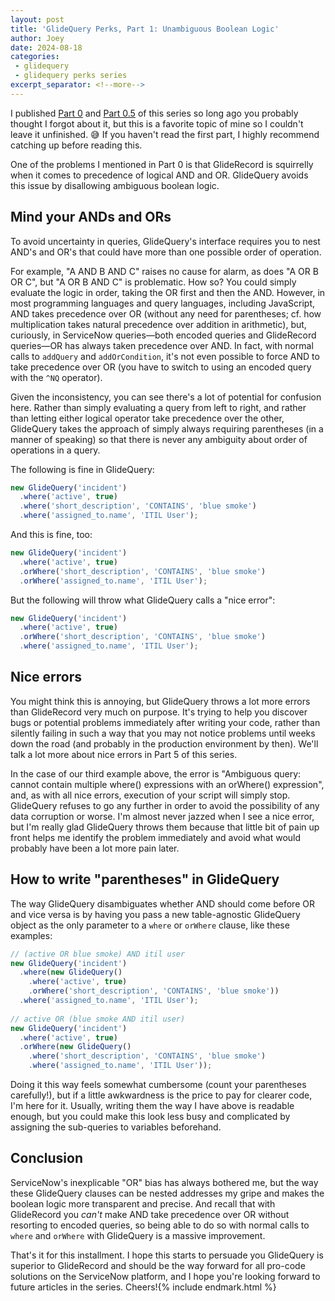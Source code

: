 ```yaml
---
layout: post
title: 'GlideQuery Perks, Part 1: Unambiguous Boolean Logic'
author: Joey
date: 2024-08-18
categories:
 - glidequery
 - glidequery perks series
excerpt_separator: <!--more-->
---
```


<span class="lead">I published [Part 0](/2023/01/30/glidequery-perks-part-0.html) and [Part 0.5](/2023/02/08/glidequery-perks-part-0.5.html) of this series so long ago</span> you probably thought I forgot about it, but this is a favorite topic of mine so I couldn't leave it unfinished. 😅 If you haven't read the first part, I highly recommend catching up before reading this.

One of the problems I mentioned in Part 0 is that GlideRecord is squirrelly when it comes to precedence of logical <abbr>AND</abbr> and <abbr>OR</abbr>. GlideQuery avoids this issue by disallowing ambiguous boolean logic.

<!--more-->

## Mind your <abbr>AND</abbr>s and <abbr>OR</abbr>s

To avoid uncertainty in queries, GlideQuery's interface requires you to nest <abbr>AND</abbr>'s and <abbr>OR</abbr>'s that could have more than one possible order of operation.

For example, "A <abbr>AND</abbr> B <abbr>AND</abbr> C" raises no cause for alarm, as does "A <abbr>OR</abbr> B <abbr>OR</abbr> C", but "A <abbr>OR</abbr> B <abbr>AND</abbr> C" is problematic. How so? You could simply evaluate the logic in order, taking the <abbr>OR</abbr> first and then the <abbr>AND</abbr>. However, in most programming languages and query languages, including JavaScript, <abbr>AND</abbr> takes precedence over <abbr>OR</abbr> (without any need for parentheses; cf. how multiplication takes natural precedence over addition in arithmetic), but, curiously, in ServiceNow queries—both encoded queries and GlideRecord queries—<abbr>OR</abbr> has always taken precedence over <abbr>AND</abbr>. In fact, with normal calls to `addQuery` and `addOrCondition`, it's not even possible to force <abbr>AND</abbr> to take precedence over <abbr>OR</abbr> (you have to switch to using an encoded query with the `^NQ` operator).

Given the inconsistency, you can see there's a lot of potential for confusion here. Rather than simply evaluating a query from left to right, and rather than letting either logical operator take precedence over the other, GlideQuery takes the approach of simply always requiring parentheses (in a manner of speaking) so that there is never any ambiguity about order of operations in a query.

The following is fine in GlideQuery:

~~~ javascript
new GlideQuery('incident')
  .where('active', true)
  .where('short_description', 'CONTAINS', 'blue smoke')
  .where('assigned_to.name', 'ITIL User');
~~~

And this is fine, too:

~~~ javascript
new GlideQuery('incident')
  .where('active', true)
  .orWhere('short_description', 'CONTAINS', 'blue smoke')
  .orWhere('assigned_to.name', 'ITIL User');
~~~

But the following will throw what GlideQuery calls a "nice error":

~~~ javascript
new GlideQuery('incident')
  .where('active', true)
  .orWhere('short_description', 'CONTAINS', 'blue smoke')
  .where('assigned_to.name', 'ITIL User');
~~~

## Nice errors

You might think this is annoying, but GlideQuery throws a lot more errors than GlideRecord very much on purpose. It's trying to help you discover bugs or potential problems immediately after writing your code, rather than silently failing in such a way that you may not notice problems until weeks down the road (and probably in the production environment by then). We'll talk a lot more about nice errors in Part 5 of this series.

In the case of our third example above, the error is "Ambiguous query: cannot contain multiple where() expressions with an orWhere() expression", and, as with all nice errors, execution of your script will simply stop. GlideQuery refuses to go any further in order to avoid the possibility of any data corruption or worse. I'm almost never jazzed when I see a nice error, but I'm really glad GlideQuery throws them because that little bit of pain up front helps me identify the problem immediately and avoid what would probably have been a lot more pain later.

## How to write "parentheses" in GlideQuery

The way GlideQuery disambiguates whether <abbr>AND</abbr> should come before <abbr>OR</abbr> and vice versa is by having you pass a new table-agnostic GlideQuery object as the only parameter to a `where` or `orWhere` clause, like these examples:

~~~ javascript
// (active OR blue smoke) AND itil user
new GlideQuery('incident')
  .where(new GlideQuery()
    .where('active', true)
    .orWhere('short_description', 'CONTAINS', 'blue smoke'))
  .where('assigned_to.name', 'ITIL User');
  
// active OR (blue smoke AND itil user)
new GlideQuery('incident')
  .where('active', true)
  .orWhere(new GlideQuery()
    .where('short_description', 'CONTAINS', 'blue smoke')
    .where('assigned_to.name', 'ITIL User'));
~~~

Doing it this way feels somewhat cumbersome (count your parentheses carefully!), but if a little awkwardness is the price to pay for clearer code, I'm here for it. Usually, writing them the way I have above is readable enough, but you could make this look less busy and complicated by assigning the sub-queries to variables beforehand.


## Conclusion

ServiceNow's inexplicable "<abbr>OR</abbr>" bias has always bothered me, but the way these GlideQuery clauses can be nested addresses my gripe and makes the boolean logic more transparent and precise. And recall that with GlideRecord you _can't_ make <abbr>AND</abbr> take precedence over <abbr>OR</abbr> without resorting to encoded queries, so being able to do so with normal calls to `where` and `orWhere` with GlideQuery is a massive improvement.

That's it for this installment. I hope this starts to persuade you GlideQuery is superior to GlideRecord and should be the way forward for all pro-code solutions on the ServiceNow platform, and I hope you're looking forward to future articles in the series. Cheers!{% include endmark.html %}

